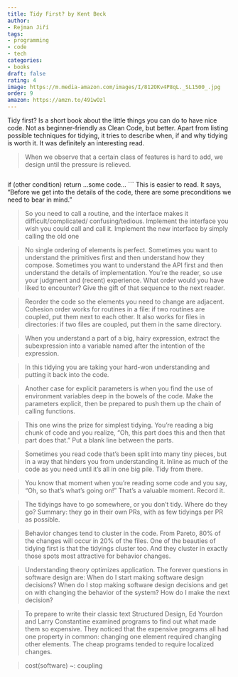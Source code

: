 ```yaml
---
title: Tidy First? by Kent Beck
author:
- Rejman Jiří
tags:
- programming
- code
- tech
categories:
- books
draft: false
rating: 4
image: https://m.media-amazon.com/images/I/812OKv4P8qL._SL1500_.jpg
order: 9
amazon: https://amzn.to/491wOzl
---
```


Tidy first? Is a short book about the little things you can do to have nice code. Not as beginner-friendly as Clean Code, but better. Apart from listing possible techniques for tidying, it tries to describe when, if and why tidying is worth it. It was definitely an interesting read.

<!--more-->

 > 
 > When we observe that a certain class of features is hard to add, we design until the pressure is relieved.

 > 
 > ````if (not condition) return
 > ````

if (other condition) return
...some code... \```
This is easier to read. It says, “Before we get into the details of the code, there are some preconditions we need to bear in mind.”

 > 
 > So you need to call a routine, and the interface makes it difficult/complicated/ confusing/tedious. Implement the interface you wish you could call and call it. Implement the new interface by simply calling the old one

 > 
 > No single ordering of elements is perfect. Sometimes you want to understand the primitives first and then understand how they compose. Sometimes you want to understand the API first and then understand the details of implementation. You’re the reader, so use your judgment and (recent) experience. What order would you have liked to encounter? Give the gift of that sequence to the next reader.

 > 
 > Reorder the code so the elements you need to change are adjacent. Cohesion order works for routines in a file: if two routines are coupled, put them next to each other. It also works for files in directories: if two files are coupled, put them in the same directory.

 > 
 > When you understand a part of a big, hairy expression, extract the subexpression into a variable named after the intention of the expression.

 > 
 > In this tidying you are taking your hard-won understanding and putting it back into the code.

 > 
 > Another case for explicit parameters is when you find the use of environment variables deep in the bowels of the code. Make the parameters explicit, then be prepared to push them up the chain of calling functions.

 > 
 > This one wins the prize for simplest tidying. You’re reading a big chunk of code and you realize, “Oh, this part does this and then that part does that.” Put a blank line between the parts.

 > 
 > Sometimes you read code that’s been split into many tiny pieces, but in a way that hinders you from understanding it. Inline as much of the code as you need until it’s all in one big pile. Tidy from there.

 > 
 > You know that moment when you’re reading some code and you say, “Oh, so that’s what’s going on!” That’s a valuable moment. Record it.

 > 
 > The tidyings have to go somewhere, or you don’t tidy. Where do they go? Summary: they go in their own PRs, with as few tidyings per PR as possible.

 > 
 > Behavior changes tend to cluster in the code. From Pareto, 80% of the changes will occur in 20% of the files. One of the beauties of tidying first is that the tidyings cluster too. And they cluster in exactly those spots most attractive for behavior changes.

 > 
 > Understanding theory optimizes application. The forever questions in software design are:   When do I start making software design decisions?
 > When do I stop making software design decisions and get on with changing the behavior of the system?
 > How do I make the next decision?

 > 
 > To prepare to write their classic text Structured Design, Ed Yourdon and Larry Constantine examined programs to find out what made them so expensive. They noticed that the expensive programs all had one property in common: changing one element required changing other elements. The cheap programs tended to require localized changes.

 > 
 > cost(software) ~: coupling
